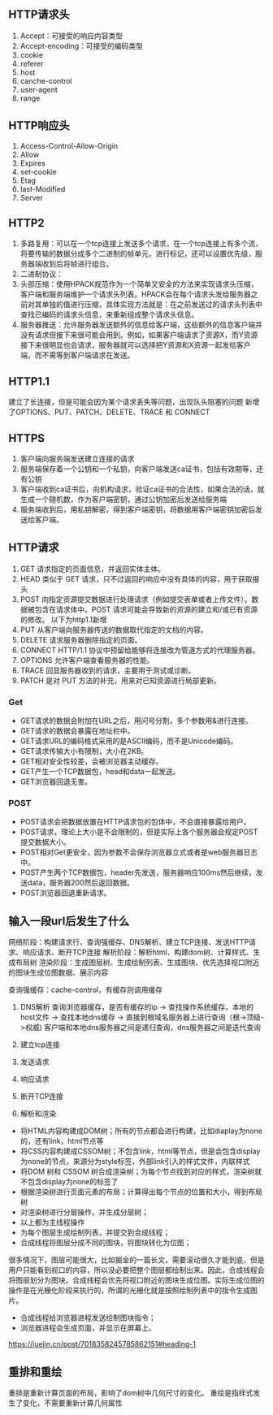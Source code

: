 ## HTTP请求头
1. Accept：可接受的响应内容类型
2. Accept-encoding：可接受的编码类型
3. cookie
4. referer
5. host
6. canche-control
7. user-agent
8. range

## HTTP响应头
1. Access-Control-Allow-Origin
2. Allow
3. Expires
4. set-cookie
5. Etag
6. last-Modified
7. Server

## HTTP2
1. 多路复用：可以在一个tcp连接上发送多个请求，在一个tcp连接上有多个流，将要传输的数据分成多个二进制的帧单元，进行标记，还可以设置优先级，服务器端收到后将帧进行组合。
2. 二进制协议：
3. 头部压缩：使用HPACK规范作为一个简单又安全的方法来实现请求头压缩，客户端和服务端维护一个请求头列表。HPACK会在每个请求头发给服务器之前对其单独的值进行压缩，具体实现方法就是：在之前发送过的请求头列表中查找已编码的请求头信息，来重新组成整个请求头信息。
4. 服务器推送：允许服务器发送额外的信息给客户端，这些额外的信息客户端并没有请求但接下来很可能会用到。例如，如果客户端请求了资源X，而Y资源接下来很明显也会请求，服务器就可以选择把Y资源和X资源一起发给客户端，而不需等到客户端请求在发送。

## HTTP1.1
建立了长连接，但是可能会因为某个请求丢失等问题，出现队头阻塞的问题
新增了OPTIONS、PUT、PATCH、DELETE、TRACE 和 CONNECT

## HTTPS
1. 客户端向服务端发送建立连接的请求
2. 服务端保存着一个公钥和一个私钥，向客户端发送ca证书，包括有效期等，还有公钥
3. 客户端收到ca证书后，向机构请求，验证ca证书的合法性，如果合法的话，就生成一个随机数，作为客户端密钥，通过公钥加密后发送给服务端
4. 服务端收到后，用私钥解密，得到客户端密钥，将数据用客户端密钥加密后发送给客户端。

## HTTP请求
1. GET	请求指定的页面信息，并返回实体主体。
2. HEAD	类似于 GET 请求，只不过返回的响应中没有具体的内容，用于获取报头
3. POST	向指定资源提交数据进行处理请求（例如提交表单或者上传文件）。数据被包含在请求体中。POST 请求可能会导致新的资源的建立和/或已有资源的修改。
以下为http1.1新增
4. PUT	从客户端向服务器传送的数据取代指定的文档的内容。
5. DELETE	请求服务器删除指定的页面。
6. CONNECT	HTTP/1.1 协议中预留给能够将连接改为管道方式的代理服务器。
7. OPTIONS	允许客户端查看服务器的性能。
8. TRACE	回显服务器收到的请求，主要用于测试或诊断。
9. PATCH	是对 PUT 方法的补充，用来对已知资源进行局部更新。

### Get

* GET请求的数据会附加在URL之后，用问号分割，多个参数用&进行连接。
* GET请求的数据会暴露在地址栏中。
* GET请求URL的编码格式采用的是ASCII编码，而不是Unicode编码。
* GET请求传输大小有限制，大小在2KB。
* GET相对安全性较差，会被浏览器主动缓存。
* GET产生一个TCP数据包，head和data一起发送。
* GET浏览器回退无害。

### POST

* POST请求会把数据放置在HTTP请求包的包体中，不会直接暴露给用户。
* POST请求，理论上大小是不会限制的，但是实际上各个服务器会规定POST提交数据大小。
* POST相对Get更安全，因为参数不会保存浏览器立式或者是web服务器日志中。
* POST产生两个TCP数据包，header先发送，服务器响应100ms然后继续，发送data，服务器200然后返回数据。
* POST浏览器回退重新请求。

## 输入一段url后发生了什么
网络阶段：构建请求行、查询强缓存、DNS解析、建立TCP连接、发送HTTP请求、响应请求、断开TCP连接
解析阶段：解析html、构建dom树、计算样式、生成布局树
渲染阶段：生成图层树、生成绘制列表、生成图块、优先选择视口附近的图块生成位图数据、展示内容

查询强缓存：cache-control，有缓存则调用缓存
1. DNS解析
查询浏览器缓存，是否有缓存的ip -> 查找操作系统缓存，本地的host文件 -> 查找本地dns缓存 -> 直接到根域名服务器上进行查询（根->顶级->权威)
客户端和本地dns服务器之间是递归查询，dns服务器之间是迭代查询

2. 建立tcp连接
3. 发送请求
4. 响应请求
5. 断开TCP连接
6. 解析和渲染

* 将HTML内容构建成DOM树；所有的节点都会进行构建，比如diaplay为none的，还有link，html节点等
* 将CSS内容构建成CSSOM树；不包含link，html等节点，但是会包含display为none的节点，来源分为style标签，外部link引入的样式文件，内联样式
* 将DOM 树和 CSSOM 树合成渲染树；为每个节点找到对应的样式，渲染树就不包含display为none的标签了
* 根据渲染树进行页面元素的布局；计算得出每个节点的位置和大小，得到布局树
* 对渲染树进行分层操作，并生成分层树；
* 以上都为主线程操作
* 为每个图层生成绘制列表，并提交到合成线程；
* 合成线程将图层分成不同的图块，将图块转化为位图；

很多情况下，图层可能很大，比如掘金的一篇长文，需要滚动很久才能到底，但是用户只能看到视口的内容，所以没必要把整个图层都绘制出来。因此，合成线程会将图层划分为图块。合成线程会优先将视口附近的图块生成位图。实际生成位图的操作是在光栅化阶段来执行的，所谓的光栅化就是按照绘制列表中的指令生成图片。
* 合成线程给浏览器进程发送绘制图块指令；
* 浏览器进程会生成页面，并显示在屏幕上。

https://juejin.cn/post/7018358245785862151#heading-1

## 重排和重绘
重排是重新计算页面的布局，影响了dom树中几何尺寸的变化。
重绘是指样式发生了变化，不需要重新计算几何属性
